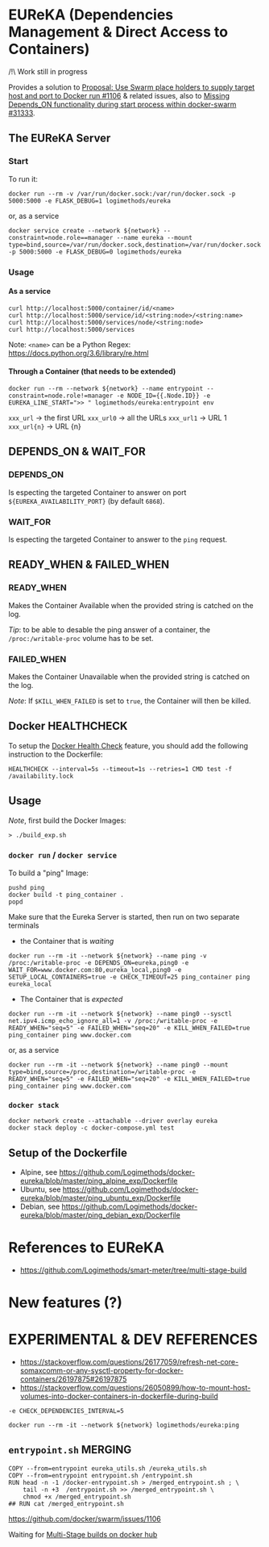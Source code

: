 # EUReKA (Dependencies Management & Direct Access to Containers)

/!\ Work still in progress

Provides a solution to [Proposal: Use Swarm place holders to supply target host and port to Docker run #1106](https://github.com/docker/swarm/issues/1106) & related issues, also to [Missing Depends_ON functionality during start process within docker-swarm #31333](https://github.com/moby/moby/issues/31333#issuecomment-303250242).

## The EUReKA Server

### Start
To run it:
```
docker run --rm -v /var/run/docker.sock:/var/run/docker.sock -p 5000:5000 -e FLASK_DEBUG=1 logimethods/eureka
```
or, as a service
```
docker service create --network ${network} --constraint=node.role==manager --name eureka --mount type=bind,source=/var/run/docker.sock,destination=/var/run/docker.sock -p 5000:5000 -e FLASK_DEBUG=0 logimethods/eureka
```

### Usage
#### As a service
```
curl http://localhost:5000/container/id/<name>
curl http://localhost:5000/service/id/<string:node>/<string:name>
curl http://localhost:5000/services/node/<string:node>
curl http://localhost:5000/services
```

Note: `<name>` can be a Python Regex: https://docs.python.org/3.6/library/re.html

#### Through a Container (that needs to be extended)
```
docker run --rm --network ${network} --name entrypoint --constraint=node.role!=manager -e NODE_ID={{.Node.ID}} -e EUREKA_LINE_START=">> " logimethods/eureka:entrypoint env
```

`xxx_url` -> the first URL
`xxx_url0` -> all the URLs
`xxx_url1` -> URL 1
`xxx_url{n}` -> URL {n}

## DEPENDS_ON & WAIT_FOR
### DEPENDS_ON
Is especting the targeted Container to answer on port `${EUREKA_AVAILABILITY_PORT}` (by default `6868`).

### WAIT_FOR
Is especting the targeted Container to answer to the `ping` request.

## READY_WHEN & FAILED_WHEN
### READY_WHEN
Makes the Container Available when the provided string is catched on the log.

_Tip_: to be able to desable the ping answer of a container, the `/proc:/writable-proc` volume has to be set.
### FAILED_WHEN
Makes the Container Unavailable when the provided string is catched on the log.

_Note_: If `$KILL_WHEN_FAILED` is set to `true`, the Container will then be killed.

## Docker HEALTHCHECK
To setup the [Docker Health Check](https://docs.docker.com/engine/reference/builder/#healthcheck) feature, you should add the following instruction to the Dockerfile:
```
HEALTHCHECK --interval=5s --timeout=1s --retries=1 CMD test -f /availability.lock
```

## Usage

_Note_, first build the Docker Images:
```
> ./build_exp.sh
```

### `docker run` / `docker service`

To build a "ping" Image:
```
pushd ping
docker build -t ping_container .
popd
```
Make sure that the Eureka Server is started, then run on two separate terminals
* the Container that is _waiting_
```
docker run --rm -it --network ${network} --name ping -v /proc:/writable-proc -e DEPENDS_ON=eureka,ping0 -e WAIT_FOR=www.docker.com:80,eureka_local,ping0 -e SETUP_LOCAL_CONTAINERS=true -e CHECK_TIMEOUT=25 ping_container ping eureka_local
```
* The Container that is _expected_
```
docker run --rm -it --network ${network} --name ping0 --sysctl net.ipv4.icmp_echo_ignore_all=1 -v /proc:/writable-proc -e READY_WHEN="seq=5" -e FAILED_WHEN="seq=20" -e KILL_WHEN_FAILED=true ping_container ping www.docker.com
```
or, as a service
```
docker run --rm -it --network ${network} --name ping0 --mount type=bind,source=/proc,destination=/writable-proc -e READY_WHEN="seq=5" -e FAILED_WHEN="seq=20" -e KILL_WHEN_FAILED=true ping_container ping www.docker.com
```

### `docker stack`

```
docker network create --attachable --driver overlay eureka
docker stack deploy -c docker-compose.yml test
```

## Setup of the Dockerfile
* Alpine, see https://github.com/Logimethods/docker-eureka/blob/master/ping_alpine_exp/Dockerfile
* Ubuntu, see https://github.com/Logimethods/docker-eureka/blob/master/ping_ubuntu_exp/Dockerfile
* Debian, see https://github.com/Logimethods/docker-eureka/blob/master/ping_debian_exp/Dockerfile

# References to EUReKA

* https://github.com/Logimethods/smart-meter/tree/multi-stage-build

# New features (?)

# EXPERIMENTAL & DEV REFERENCES

* https://stackoverflow.com/questions/26177059/refresh-net-core-somaxcomm-or-any-sysctl-property-for-docker-containers/26197875#26197875
* https://stackoverflow.com/questions/26050899/how-to-mount-host-volumes-into-docker-containers-in-dockerfile-during-build

`-e CHECK_DEPENDENCIES_INTERVAL=5`
```
docker run --rm -it --network ${network} logimethods/eureka:ping
```

## `entrypoint.sh` MERGING

```
COPY --from=entrypoint eureka_utils.sh /eureka_utils.sh
COPY --from=entrypoint entrypoint.sh /entrypoint.sh
RUN head -n -1 /docker-entrypoint.sh > /merged_entrypoint.sh ; \
    tail -n +3  /entrypoint.sh >> /merged_entrypoint.sh \
    chmod +x /merged_entrypoint.sh
## RUN cat /merged_entrypoint.sh
```


https://github.com/docker/swarm/issues/1106

Waiting for [Multi-Stage builds on docker hub](https://github.com/docker/hub-feedback/issues/1039)
